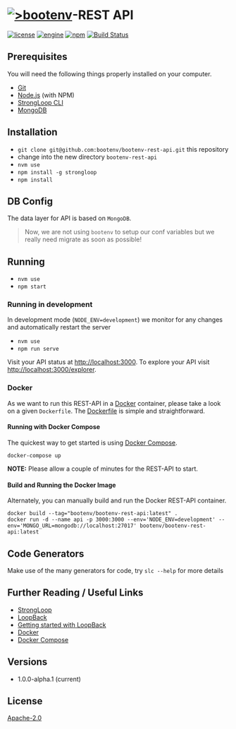 # [![>bootenv](http://bootenv.com/img/logo-light-transparent-readme-files.png)](http://bootenv.com)-REST API

[![license](https://img.shields.io/badge/license-Apache_2.0-blue.svg)](LICENSE)
[![engine](https://img.shields.io/badge/iojs-v3.0.X-yellow.svg)](http://iojs.org)
[![npm](https://img.shields.io/npm/v/npm.svg)](https://www.npmjs.com)
[![Build Status](https://travis-ci.org/bootenv/bootenv-rest-api.svg?branch=master)](https://travis-ci.org/bootenv/bootenv-rest-api)

## Prerequisites

You will need the following things properly installed on your computer.

* [Git](http://git-scm.com/)
* [Node.js](http://nodejs.org/) (with NPM)
* [StrongLoop CLI](https://strongloop.com/)
* [MongoDB](https://www.mongodb.org/)

## Installation

* `git clone git@github.com:bootenv/bootenv-rest-api.git` this repository
* change into the new directory `bootenv-rest-api`
* `nvm use`
* `npm install -g strongloop`
* `npm install`

## DB Config

The data layer for API is based on `MongoDB`.

> Now, we are not using `bootenv` to setup our conf variables but we really need migrate as soon as possible!

## Running

* `nvm use`
* `npm start`

### Running in development

In development mode (`NODE_ENV=development`) we monitor for any changes and automatically restart the server

* `nvm use`
* `npm run serve`

Visit your API status at [http://localhost:3000](http://localhost:3000).
To explore your API visit [http://localhost:3000/explorer](http://localhost:3000/explorer).

### Docker

As we want to run this REST-API in a [Docker](https://www.docker.com/) container, please take a look on a given `Dockerfile`. 
The [Dockerfile](Dockerfile) is simple and straightforward.

#### Running with Docker Compose

The quickest way to get started is using [Docker Compose](https://docs.docker.com/compose/).

```
docker-compose up
```

__NOTE:__ Please allow a couple of minutes for the REST-API to start.

#### Build and Running the Docker Image

Alternately, you can manually build and run the Docker REST-API container.

```
docker build --tag="bootenv/bootenv-rest-api:latest" .
docker run -d --name api -p 3000:3000 --env='NODE_ENV=development' --env='MONGO_URL=mongodb://localhost:27017' bootenv/bootenv-rest-api:latest
```

## Code Generators

Make use of the many generators for code, try `slc --help` for more details

## Further Reading / Useful Links

* [StrongLoop](https://strongloop.com/)
* [LoopBack](http://docs.strongloop.com/display/public/LB/LoopBack)
* [Getting started with LoopBack](http://docs.strongloop.com/display/public/LB/Getting+started+with+LoopBack)
* [Docker](https://docs.docker.com/userguide/)
* [Docker Compose](https://docs.docker.com/compose/install/)

## Versions
 
 - 1.0.0-alpha.1 (current)

## License

[Apache-2.0](LICENSE)

